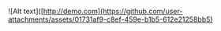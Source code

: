 ![Alt text]([http://demo.com](https://github.com/user-attachments/assets/01731af9-c8ef-459e-b1b5-612e21258bb5)
